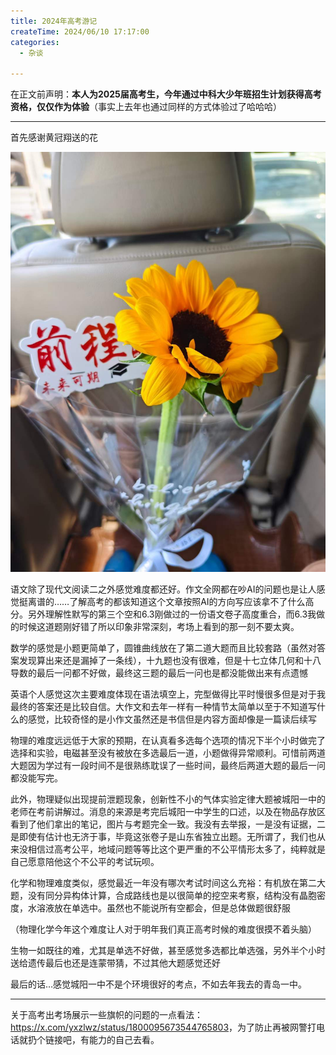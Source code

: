 ```yaml
---
title: 2024年高考游记
createTime: 2024/06/10 17:17:00
categories:
  - 杂谈

---
```


在正文前声明：**本人为2025届高考生，今年通过中科大少年班招生计划获得高考资格，仅仅作为体验**（事实上去年也通过同样的方式体验过了哈哈哈）

---

首先感谢黄冠翔送的花

![](../images/1321f8c7ef43ed2bc900234a142455c8.jpg)

语文除了现代文阅读二之外感觉难度都还好。作文全网都在吵AI的问题也是让人感觉挺离谱的……了解高考的都该知道这个文章按照AI的方向写应该拿不了什么高分。另外理解性默写的第三个空和6.3刚做过的一份语文卷子高度重合，而6.3我做的时候这道题刚好错了所以印象非常深刻，考场上看到的那一刻不要太爽。

数学的感觉是小题更简单了，圆锥曲线放在了第二道大题而且比较套路（虽然对答案发现算出来还是漏掉了一条线），十九题也没有很难，但是十七立体几何和十八导数的最后一问都不好做，最终这三题的最后一问也是都没能做出来有点遗憾

英语个人感觉这次主要难度体现在语法填空上，完型做得比平时慢很多但是对于我最终的答案还是比较自信。大作文和去年一样有一种情节太简单以至于不知道写什么的感觉，比较奇怪的是小作文虽然还是书信但是内容方面却像是一篇读后续写

物理的难度远远低于大家的预期，在认真看多选每个选项的情况下半个小时做完了选择和实验，电磁甚至没有被放在多选最后一道，小题做得异常顺利。可惜前两道大题因为学过有一段时间不是很熟练耽误了一些时间，最终后两道大题的最后一问都没能写完。

此外，物理疑似出现提前泄题现象，创新性不小的气体实验定律大题被城阳一中的老师在考前讲解过。消息的来源是考完后城阳一中学生的口述，以及在物品存放区看到了他们拿出的笔记，图片与考题完全一致。我没有去举报，一是没有证据，二是即使有估计也无济于事，毕竟这张卷子是山东省独立出题。无所谓了，我们也从来没相信过高考公平，地域问题等等比这个更严重的不公平情形太多了，纯粹就是自己愿意陪他这个不公平的考试玩呗。

化学和物理难度类似，感觉最近一年没有哪次考试时间这么充裕：有机放在第二大题，没有同分异构体计算，合成路线也是以很简单的挖空来考察，结构没有晶胞密度，水溶液放在单选中。虽然也不能说所有空都会，但是总体做题很舒服

（物理化学今年这个难度让人对于明年我们真正高考时候的难度很摸不着头脑）

​生物一如既往的难，尤其是单选不好做，甚至感觉多选都比单选强，另外半个小时送给遗传最后也还是连蒙带猜，不过其他大题感觉还好

​最后的话…感觉城阳一中不是个环境很好的考点，不如去年我去的青岛一中。

---

关于高考出考场展示一些旗帜的问题的一点看法：<https://x.com/yxzlwz/status/1800095673544765803>，为了防止再被网警打电话就扔个链接吧，有能力的自己去看。
